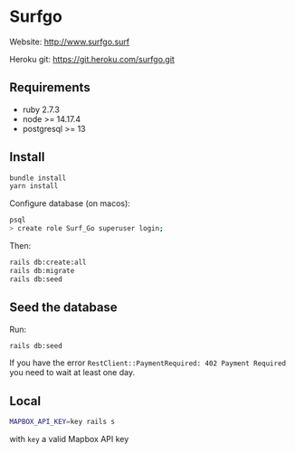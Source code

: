 # Surfgo

Website: http://www.surfgo.surf

Heroku git: https://git.heroku.com/surfgo.git

## Requirements

- ruby 2.7.3
- node >= 14.17.4
- postgresql >= 13

## Install

```sh
bundle install
yarn install
```

Configure database (on macos):

```sh
psql
> create role Surf_Go superuser login;
```

Then:

```sh
rails db:create:all
rails db:migrate
rails db:seed
```

## Seed the database

Run:

```sh
rails db:seed
```

If you have the error `RestClient::PaymentRequired: 402 Payment Required` you
need to wait at least one day.

## Local

```sh
MAPBOX_API_KEY=key rails s
```

with `key` a valid Mapbox API key
